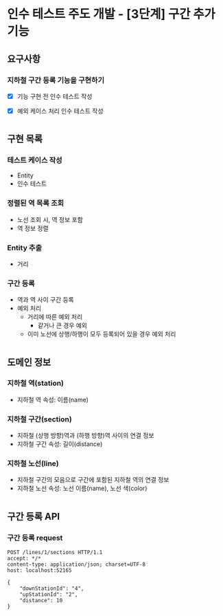 # 인수 테스트 주도 개발 - [3단계] 구간 추가 기능

## 요구사항
### 지하철 구간 등록 기능을 구현하기

- [X] 기능 구현 전 인수 테스트 작성
- [X] 예외 케이스 처리 인수 테스트 작성


#
## 구현 목록
### 테스트 케이스 작성
- Entity
- 인수 테스트

### 정렬된 역 목록 조회
- 노선 조회 시, 역 정보 포함
- 역 정보 정렬

### Entity 추출
- 거리

### 구간 등록
- 역과 역 사이 구간 등록
- 예외 처리
  - 거리에 따른 예외 처리
    - 같거나 큰 경우 예외
  - 이미 노선에 상행/하행이 모두 등록되어 있을 경우 예외 처리
  

#
## 도메인 정보
### 지하철 역(station)
* 지하철 역 속성: 이름(name)

### 지하철 구간(section)
* 지하철 (상행 방향)역과 (하행 방향)역 사이의 연결 정보
* 지하철 구간 속성: 길이(distance)

### 지하철 노선(line)
* 지하철 구간의 모음으로 구간에 포함된 지하철 역의 연결 정보
* 지하철 노선 속성: 노선 이름(name), 노선 색(color)


#
## 구간 등록 API
### 구간 등록 request
```http request
POST /lines/1/sections HTTP/1.1
accept: */*
content-type: application/json; charset=UTF-8
host: localhost:52165

{
    "downStationId": "4",
    "upStationId": "2",
    "distance": 10
}
```
